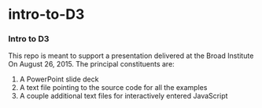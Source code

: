 # intro-to-D3
<h3>Intro to D3</h3>

This repo is meant to support a presentation delivered at the Broad Institute On August 26, 2015. The principal constituents are:

<ol>
<li>A PowerPoint slide deck
<li>A text file pointing to the source code for all the examples
<li>A couple additional text files for interactively entered JavaScript
</ol>
